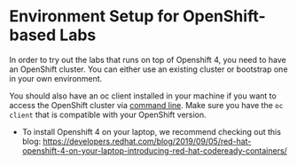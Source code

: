 # Environment Setup for OpenShift-based Labs

In order to try out the labs that runs on top of Openshift 4, you need to have an OpenShift cluster. You can either use an existing cluster or bootstrap one in your own environment. 

You should also have an oc client installed in your machine if you want to access the OpenShift cluster via [command line](https://developers.redhat.com/openshift/command-line-tools/). Make sure you have the `oc client` that is compatible with your OpenShift version.

* To install Openshift 4 on your laptop, we recommend checking out this blog: 
https://developers.redhat.com/blog/2019/09/05/red-hat-openshift-4-on-your-laptop-introducing-red-hat-codeready-containers/


